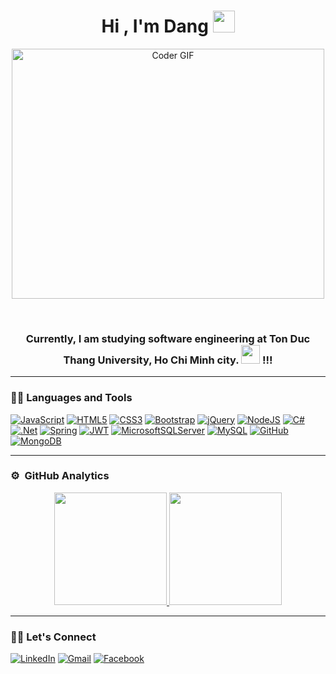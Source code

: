 <h1 align="center">Hi , I'm Dang <img src="https://media.giphy.com/media/hvRJCLFzcasrR4ia7z/giphy.gif" width="35"></h1>

<p align="center">
 <img src="https://media.giphy.com/media/SWoSkN6DxTszqIKEqv/giphy.gif" alt="Coder GIF" width="500" height="400">
</p>

<br />

<h3 align="center">Currently, I am studying software engineering at Ton Duc Thang University, Ho Chi Minh city. <img src="https://media.giphy.com/media/WUlplcMpOCEmTGBtBW/giphy.gif" width="30"> !!!</h3>

<hr />

### 👨‍💻 Languages and Tools


[![JavaScript](https://img.shields.io/badge/javascript-%23323330.svg?style=for-the-badge&logo=javascript&logoColor=%23F7DF1E)](https://github.com/haidang9b) 
[![HTML5](https://img.shields.io/badge/html5-%23E34F26.svg?style=for-the-badge&logo=html5&logoColor=white)](https://github.com/haidang9b) 
[![CSS3](https://img.shields.io/badge/css3-%231572B6.svg?style=for-the-badge&logo=css3&logoColor=white)](https://github.com/haidang9b) 
[![Bootstrap](https://img.shields.io/badge/bootstrap-%23563D7C.svg?style=for-the-badge&logo=bootstrap&logoColor=white)](https://github.com/haidang9b) 
[![jQuery](https://img.shields.io/badge/jquery-%230769AD.svg?style=for-the-badge&logo=jquery&logoColor=white)](https://github.com/haidang9b) 
[![NodeJS](https://img.shields.io/badge/node.js-6DA55F?style=for-the-badge&logo=node.js&logoColor=white)](https://github.com/haidang9b) 
[![C#](https://img.shields.io/badge/c%23-%23239120.svg?style=for-the-badge&logo=c-sharp&logoColor=white)](https://gitlab.com/haidang9b)
[![.Net](https://img.shields.io/badge/.NET-5C2D91?style=for-the-badge&logo=.net&logoColor=white)](https://gitlab.com/haidang9b)
[![Spring](https://img.shields.io/badge/spring-%236DB33F.svg?style=for-the-badge&logo=spring&logoColor=white)](https://gitlab.com/haidang9b)
[![JWT](https://img.shields.io/badge/JWT-black?style=for-the-badge&logo=JSON%20web%20tokens)](https://github.com/haidang9b)
[![MicrosoftSQLServer](https://img.shields.io/badge/Microsoft%20SQL%20Sever-CC2927?style=for-the-badge&logo=microsoft%20sql%20server&logoColor=white)](https://github.com/haidang9b)
[![MySQL](https://img.shields.io/badge/mysql-%2300f.svg?style=for-the-badge&logo=mysql&logoColor=white)](https://github.com/haidang9b)
[![GitHub](https://img.shields.io/badge/github-%23121011.svg?style=for-the-badge&logo=github&logoColor=white)](https://github.com/haidang9b) 
[![MongoDB](https://img.shields.io/badge/MongoDB-%234ea94b.svg?style=for-the-badge&logo=mongodb&logoColor=white)](https://gitlab.com/haidang9b) 

<hr />

### ⚙️ &nbsp;GitHub Analytics
<p align="center">
<a href="https://github.com/haidang9b">
  <img height="180em" src="https://github-readme-stats-eight-theta.vercel.app/api?username=haidang9b&show_icons=true&theme=algolia&include_all_commits=true&count_private=true"/>
  <img height="180em" src="https://github-readme-stats-eight-theta.vercel.app/api/top-langs/?username=haidang9b&layout=compact&langs_count=8&theme=algolia"/>
</a>
</p>
<hr />

### 🙋‍♀️ Let's Connect

[![LinkedIn](https://img.shields.io/badge/linkedin-%230077B5.svg?style=for-the-badge&logo=linkedin&logoColor=white)](https://www.linkedin.com/in/phan-hai-dang/)
[![Gmail](https://img.shields.io/badge/Gmail-D14836?style=for-the-badge&logo=gmail&logoColor=white&link=mailto:phanhaidanghq@gmail.com)](mailto:phanhaidang@gmail.com)
[![Facebook](https://img.shields.io/badge/Facebook-%231877F2.svg?style=for-the-badge&logo=Facebook&logoColor=white)](https://www.facebook.com/100006348301213)
